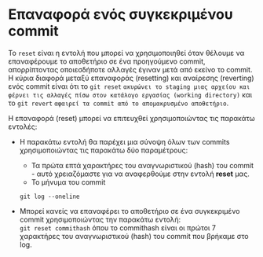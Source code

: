 # Επαναφορά ενός συγκεκριμένου commit

Το ```reset``` είναι η εντολή που μπορεί να χρησιμοποιηθεί όταν θέλουμε να επαναφέρουμε το αποθετήριο σε ένα προηγούμενο commit, απορρίπτοντας οποιεσδήποτε αλλαγές έγιναν μετά από εκείνο το commit.<br/>
Η κύρια διαφορά μεταξύ επαναφοράς (resetting) και αναίρεσης (reverting) ενός commit είναι ότι το ```git reset``` ```ακυρώνει το staging μιας αρχείου και φέρνει τις αλλαγές πίσω στον κατάλογο εργασίας (working directory)``` και το ```git revert``` ```αφαιρεί τα commit από το απομακρυσμένο αποθετήριο```.<br/>

Η επαναφορά (reset) μπορεί να επιτευχθεί χρησιμοποιώντας τις παρακάτω εντολές:
- Η παρακάτω εντολή θα παρέχει μια σύνοψη όλων των commits χρησιμοποιώντας τις παρακάτω δύο παραμέτρους:
  
     - Τα πρώτα επτά χαρακτήρες του αναγνωριστικού (hash) του commit - αυτό χρειαζόμαστε για να αναφερθούμε στην εντολή **reset** μας.
     - Το μήνυμα του commit
     
   ```
   git log --oneline
   ```

- Μπορεί κανείς να επαναφέρει το αποθετήριο σε ένα συγκεκριμένο commit χρησιμοποιώντας την παρακάτω εντολή:<br />
  ```git reset commithash```
  όπου το commithash είναι οι πρώτοι 7 χαρακτήρες του αναγνωριστικού (hash) του commit που βρήκαμε στο log.